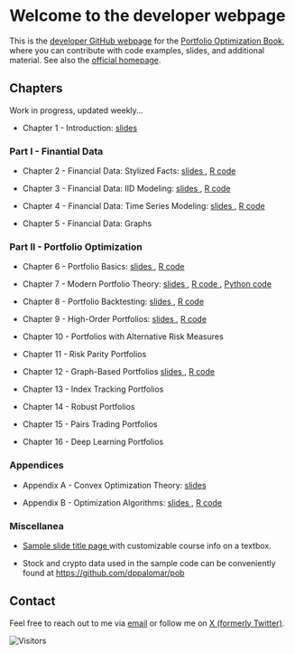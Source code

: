 # Welcome to the developer webpage

This is the [developer GitHub webpage](https://github.com/portfoliooptimizationbook) for the [Portfolio Optimization Book](https://bookdown.org/palomar/portfoliooptimizationbook), where you can contribute with code examples, slides, and additional material. See also the [official homepage](https://portfoliooptimizationbook.com).



## Chapters
Work in progress, updated weekly...


- Chapter 1 - Introduction:
  [slides <i class="fas fa-file-pdf"></i>](../slides/slides-intro.pdf)


### Part I - Finantial Data
- Chapter 2 - Financial Data: Stylized Facts:
  [slides <i class="fas fa-file-pdf"></i>](../slides/slides-stylized-facts.pdf), 
  [R code <i class="fab fa-r-project"></i>](../R-code/R-stylized-facts.html)

- Chapter 3 - Financial Data: IID Modeling:
  [slides <i class="fas fa-file-pdf"></i>](../slides/slides-data-iid.pdf),
  [R code <i class="fab fa-r-project"></i>](../R-code/R-data-iid.html)

- Chapter 4 - Financial Data: Time Series Modeling:
  [slides <i class="fas fa-file-pdf"></i>](../slides/slides-data-time-series.pdf),
  [R code <i class="fab fa-r-project"></i>](../R-code/R-data-time-series.html)


- Chapter 5 - Financial Data: Graphs



### Part II - Portfolio Optimization
- Chapter 6 - Portfolio Basics: 
  [slides <i class="fas fa-file-pdf"></i>](../slides/slides-portfolio-basics.pdf),
  [R code <i class="fab fa-r-project"></i>](../R-code/R-portfolio-basics.html)

- Chapter 7 - Modern Portfolio Theory: 
  [slides <i class="fas fa-file-pdf"></i>](../slides/slides-modern-portfolio-theory.pdf),
  [R code <i class="fab fa-r-project"></i>](../R-code/R-modern-portfolio-theory.html), 
  [Python code <i class="fab fa-python"></i>](../python-code/python-portfolio-optim.ipynb)

- Chapter 8 - Portfolio Backtesting: 
  [slides <i class="fas fa-file-pdf"></i>](../slides/slides-backtesting.pdf),
  [R code <i class="fab fa-r-project"></i>](../R-code/R-backtesting.html)

- Chapter 9 - High-Order Portfolios:
  [slides <i class="fas fa-file-pdf"></i>](../slides/slides-high-order-portfolios.pdf),
  [R code <i class="fab fa-r-project"></i>](../R-code/R-high-order-portfolios.html)

- Chapter 10 - Portfolios with Alternative Risk Measures

- Chapter 11 - Risk Parity Portfolios

- Chapter 12 - Graph-Based Portfolios
  [slides <i class="fas fa-file-pdf"></i>](../slides/slides-graph-portfolios.pdf),
  [R code <i class="fab fa-r-project"></i>](../R-code/R-graph-portfolios.html)

- Chapter 13 - Index Tracking Portfolios

- Chapter 14 - Robust Portfolios

- Chapter 15 - Pairs Trading Portfolios

- Chapter 16 - Deep Learning Portfolios



### Appendices
- Appendix A - Convex Optimization Theory:
  [slides <i class="fas fa-file-pdf"></i>](../slides/slides-convex-optimization-theory.pdf)

- Appendix B - Optimization Algorithms:
  [slides <i class="fas fa-file-pdf"></i>](../slides/slides-optimization-algorithms.pdf), 
  [R code <i class="fab fa-r-project"></i>](../R-code/R-optimization-algorithms.html)


### Miscellanea

- [Sample slide title page <i class="fas fa-file-pdf"></i>](../slides/sample-slides-title-page.pdf) with customizable course info on a textbox.

- Stock and crypto data used in the sample code can be conveniently found at https://github.com/dppalomar/pob



## Contact
Feel free to reach out to me via [email](mailto:daniel.p.palomar@gmail.com) or follow me on [X (formerly Twitter)](https://twitter.com/danielppalomar).

![Visitors](https://visitor-badge.laobi.icu/badge?page_id=portfoliooptimizationbook.com)

